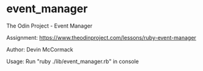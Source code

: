 # event_manager

The Odin Project - Event Manager

Assignment: https://www.theodinproject.com/lessons/ruby-event-manager

Author: Devin McCormack

Usage: Run "ruby ./lib/event_manager.rb" in console
